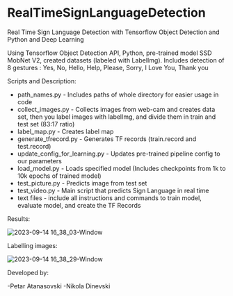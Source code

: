 # RealTimeSignLanguageDetection
Real Time Sign Language Detection with Tensorflow Object Detection and Python and Deep Learning

Using Tensorflow Object Detection API, Python, pre-trained model SSD MobNet V2, created datasets (labeled with LabelImg).
Includes detection of 8 gestures : Yes, No, Hello, Help, Please, Sorry, I Love You, Thank you

Scripts and Description:

- path_names.py - Includes paths of whole directory for easier usage in code
- collect_images.py - Collects images from web-cam and creates data set, then you label images with labelImg, and divide them in
                      train and test set (83:17 ratio)
- label_map.py - Creates label map
- generate_tfrecord.py - Generates TF records (train.record and test.record)
- update_config_for_learning.py - Updates pre-trained pipeline config to our parameters
- load_model.py - Loads specified model (Includes checkpoints from 1k to 10k epochs of trained model)
- test_picture.py - Predicts image from test set
- test_video.py - Main script that predicts Sign Language in real time
- text files - include all instructions and commands to train model, evaluate model, and create the TF Records

Results:

![2023-09-14 16_38_03-Window](https://github.com/ndinevski/RTSLD/assets/61565298/f2648a60-6581-49af-9dba-e8a32437032f)


Labelling images:

![2023-09-14 16_38_29-Window](https://github.com/ndinevski/RTSLD/assets/61565298/bffeaeca-54a5-4681-84d1-67ee79369340)

Developed by:

-Petar Atanasovski
-Nikola Dinevski
